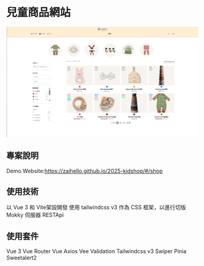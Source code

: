 
# 兒童商品網站

![網站首頁截圖](./assets/1.png)

## 專案說明 
Demo Website:https://zaihello.github.io/2025-kidshop/#/shop

## 使用技術 
以 Vue 3 和 Vite架設開發 
使用 tailwindcss v3 作為 CSS 框架，以進行切版 
Mokky 伺服器 RESTApi

## 使用套件 
Vue 3 
Vue Router 
Vue Axios 
Vee Validation 
Tailwindcss v3 
Swiper 
Pinia 
Sweetalert2



